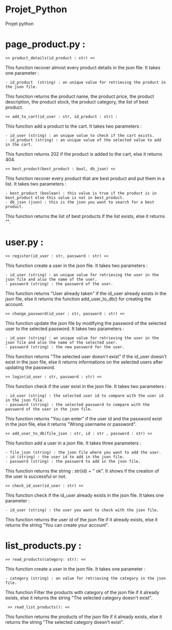 # Projet_Python
Projet python

# page_product.py : 


    >> product_details(id_product : str) <<

This function recover almost every product details in the json file. It takes one parameter : 

    - id_product  (string) : an unique value for retrieving the product in the json file.

This function returns the product name, the product price, the product description, the product stock, the product category, the list of best product.

    >> add_to_cart(id_user : str, id_product : str) :

This function add a product to the cart. It takes two parameters :

    - id_user (string) : an unique value to check if the cart exists.
    - id_product (string) : an unique value of the selected value to add in the cart.

This function returns 202 if the product is added to the cart, else it returns 404.

    >> best_product(best_product : bool, db_json) <<

This function recover every product that are best product and put them in a list. It takes two parameters : 

    - best_product (boolean) : this value is true if the product is in best_product else this value is not in best_product.
    - db_json (json) : this is the json you want to search for a best product.

This function returns the list of best products if the list exists, else it returns "".

# user.py : 


    >> register(id_user : str, password : str) <<

This function create a user in the json file. It takes two parameters : 

    - id_user (string) : an unique value for retrieving the user in the json file and also the name of the user.
    - password (string) : the password of the user.

This function returns "User already taken" if the id_user already exists in the json file, else it returns the function add_user_to_db() for creating the account.

    >> change_password(id_user : str, password : str) <<

This function update the json file by modifying the password of the selected user to the selected password. It takes two parameters :

    - id_user (string) : an unique value for retrieving the user in the json file and also the name of the selected user.
    - password (string) : the new password for the user.

This function returns "The selected user doesn't exist" if the id_user doesn't exist in the json file, else it returns informations on the selected users after updating the password.

    >> login(id_user : str, password : str) <<

This function check if the user exist in the json file. It takes two parameters :

    - id_user (string) : the selected user id to compare with the user id in the json file.
    - password (string) : the selected password to compare with the password of the user in the json file.

This function returns "You can enter" if the user id and the password exist in the json file, else it returns "Wrong username or password".

    >> add_user_to_db(file_json : str, id : str , password : str) <<

This function add a user in a json file. It takes three parameters :

    - file_json (string) : the json file where you want to add the user.
    - id (string) : the user id to add in the json file.
    - password (string) : the password to add in the json file.

This function returns the string : str(id) + " ok". It shows if the creation of the user is successful or not.

    >> check_id_user(id_user : str) <<

This function check if the id_user already exists in the json file. It takes one parameter : 

    - id_user (string) : the user you want to check with the json file.

This function returns the user id of the json file if it already exists, else it returns the string "You can create your account".

# list_products.py : 


    >> read_products(category: str): <<
 
This function create a user in the json file. It takes one parameter : 

    - category (string) : an value for retrieving the category in the json file.

This function Filter the products with category of the json file if it already exists, else it returns the string "The selected category doesn't exist".

     >> read_list_products(): <<

This function returns the products of the json file if it already exists, else it returns the string "The selected category doesn't exist".


